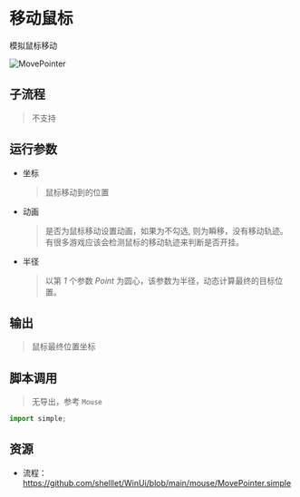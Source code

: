 # 移动鼠标 
模拟鼠标移动

![MovePointer](./images/02.png ':size=90%')

## 子流程
> 不支持


## 运行参数

* 坐标
  > 鼠标移动到的位置
* 动画
  > 是否为鼠标移动设置动画，如果为不勾选, 则为瞬移，没有移动轨迹。有很多游戏应该会检测鼠标的移动轨迹来判断是否开挂。
* 半径
  > 以第 *1* 个参数 *Point* 为圆心，该参数为半径，动态计算最终的目标位置。

## 输出

> 鼠标最终位置坐标    


## 脚本调用

> 无导出，参考 `Mouse`
```python
import simple;

```

## 资源

* 流程：https://github.com/shelllet/WinUi/blob/main/mouse/MovePointer.simple



